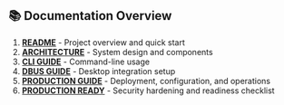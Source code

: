 ## 📚 Documentation Overview

1. **[README](../README.md)** - Project overview and quick start
2. **[ARCHITECTURE](ARCHITECTURE.md)** - System design and components
3. **[CLI GUIDE](CLI_GUIDE.md)** - Command-line usage
4. **[DBUS GUIDE](DBUS_GUIDE.md)** - Desktop integration setup
5. **[PRODUCTION GUIDE](PRODUCTION_GUIDE.md)** - Deployment, configuration, and operations
6. **[PRODUCTION READY](PRODUCTION_READY.md)** - Security hardening and readiness checklist

